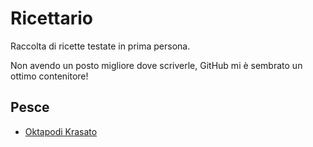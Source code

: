 # Ricettario

Raccolta di ricette testate in prima persona.

Non avendo un posto migliore dove scriverle, GitHub mi è sembrato un ottimo contenitore!

## Pesce

- [Oktapodi Krasato](pesce/oktapodi-krasato.md)
